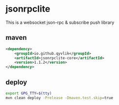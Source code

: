 # jsonrpclite

This is a websocket json-rpc & subscribe push library

## maven

```xml
<dependency>
    <groupId>io.github.qyvlik</groupId>
    <artifactId>jsonrpclite-core</artifactId>
    <version>1.1.2</version>
</dependency>
```

## deploy

```bash
export GPG_TTY=$(tty)
mvn clean deploy -Prelease -Dmaven.test.skip=true
```
